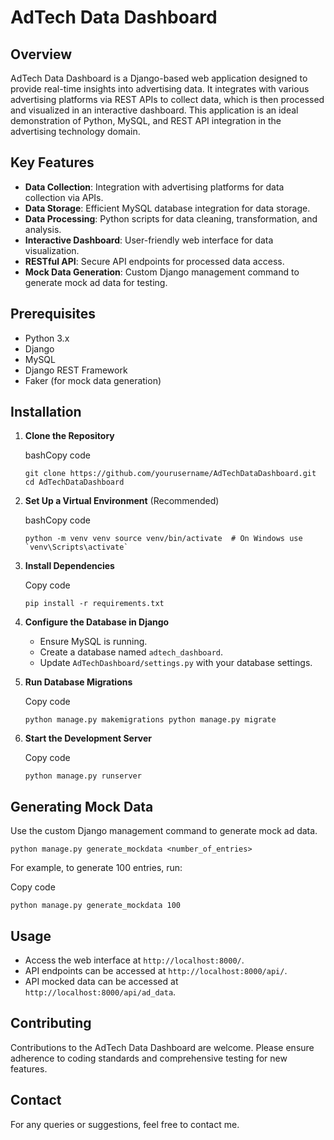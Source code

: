# AdTech Data Dashboard

## Overview

AdTech Data Dashboard is a Django-based web application designed to provide real-time insights into advertising data. It integrates with various advertising platforms via REST APIs to collect data, which is then processed and visualized in an interactive dashboard. This application is an ideal demonstration of Python, MySQL, and REST API integration in the advertising technology domain.

## Key Features

- **Data Collection**: Integration with advertising platforms for data collection via APIs.
- **Data Storage**: Efficient MySQL database integration for data storage.
- **Data Processing**: Python scripts for data cleaning, transformation, and analysis.
- **Interactive Dashboard**: User-friendly web interface for data visualization.
- **RESTful API**: Secure API endpoints for processed data access.
- **Mock Data Generation**: Custom Django management command to generate mock ad data for testing.

## Prerequisites

- Python 3.x
- Django
- MySQL
- Django REST Framework
- Faker (for mock data generation)

## Installation

1. **Clone the Repository**
    
    bashCopy code
    
    `git clone https://github.com/yourusername/AdTechDataDashboard.git cd AdTechDataDashboard`
    
2. **Set Up a Virtual Environment** (Recommended)
    
    bashCopy code
    
    `` python -m venv venv source venv/bin/activate  # On Windows use `venv\Scripts\activate` ``
    
3. **Install Dependencies**
    
    Copy code
    
    `pip install -r requirements.txt`
    
4. **Configure the Database in Django**
    
    - Ensure MySQL is running.
    - Create a database named `adtech_dashboard`.
    - Update `AdTechDashboard/settings.py` with your database settings.
5. **Run Database Migrations**
    
    Copy code
    
    `python manage.py makemigrations python manage.py migrate`
    
6. **Start the Development Server**
    
    Copy code
    
    `python manage.py runserver`
    

## Generating Mock Data

Use the custom Django management command to generate mock ad data.


`python manage.py generate_mockdata <number_of_entries>`

For example, to generate 100 entries, run:

Copy code

`python manage.py generate_mockdata 100`

## Usage

- Access the web interface at `http://localhost:8000/`.
- API endpoints can be accessed at `http://localhost:8000/api/`.
- API mocked data can be accessed at `http://localhost:8000/api/ad_data`.

## Contributing

Contributions to the AdTech Data Dashboard are welcome. Please ensure adherence to coding standards and comprehensive testing for new features.

## Contact

For any queries or suggestions, feel free to contact me.
